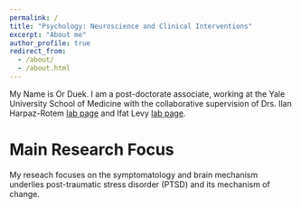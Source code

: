 ```yaml
---
permalink: /
title: "Psychology: Neuroscience and Clinical Interventions"
excerpt: "About me"
author_profile: true
redirect_from: 
  - /about/
  - /about.html
---
```


My Name is Or Duek. I am a post-doctorate associate, working at the Yale University School of Medicine with the collaborative supervision of Drs. Ilan Harpaz-Rotem [lab page](https://www.ptsdstresslab.org/) and Ifat Levy [lab page](https://levydecisionlab.org/).



Main Research Focus
======
My reseach focuses on the symptomatology and brain mechanism underlies post-traumatic stress disorder (PTSD) and its mechanism of change.


